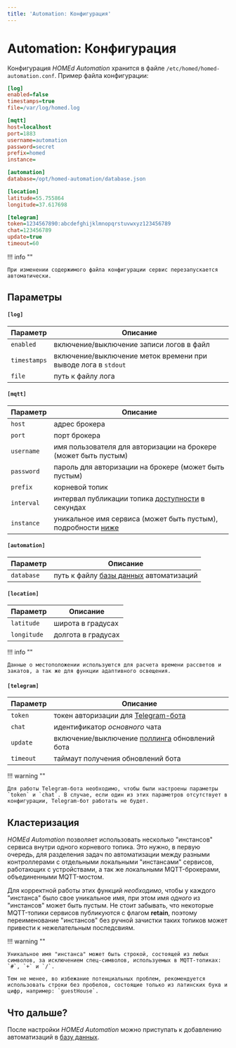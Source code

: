 ```yaml
---
title: 'Automation: Конфигурация'
---
```


# Automation: Конфигурация

Конфигурация _HOMEd Automation_ хранится в файле `/etc/homed/homed-automation.conf`. Пример файла конфигурации:

```ini
[log]
enabled=false
timestamps=true
file=/var/log/homed.log

[mqtt]
host=localhost
port=1883
username=automation
password=secret
prefix=homed
instance=

[automation]
database=/opt/homed-automation/database.json

[location]
latitude=55.755864
longitude=37.617698

[telegram]
token=1234567890:abcdefghijklmnopqrstuvwxyz123456789
chat=123456789
update=true
timeout=60
```

!!! info ""

    При изменении содержимого файла конфигурации сервис перезапускается автоматически.

## Параметры

#### `[log]`

| Параметр | Описание |
|----------|----------|
| `enabled`    | включение/выключение записи логов в файл |
| `timestamps` | включение/выключение меток времени при выводе лога в `stdout` |
| `file`       | путь к файлу лога |

#### `[mqtt]`

| Параметр | Описание |
|----------|----------|
| `host`     | адрес брокера |
| `port`     | порт брокера |
| `username` | имя пользователя для авторизации на брокере (может быть пустым) |
| `password` | пароль для авторизации на брокере (может быть пустым) |
| `prefix`   | корневой топик |
| `interval` | интервал публикации топика [доступности](/common/topics/#service) в секундах |
| `instance` | уникальное имя сервиса (может быть пустым), подробности [ниже](#_2) |

#### `[automation]`

| Параметр | Описание |
|----------|----------|
| `database` | путь к файлу [базы данных](/automation/database/) автоматизаций|

#### `[location]`

| Параметр | Описание |
|----------|----------|
| `latitude`  | широта в градусах |
| `longitude` | долгота в градусах |

!!! info ""

    Данные о местоположении используются для расчета времени рассветов и закатов, а так же для функции адаптивного освещения.

#### `[telegram]`

| Параметр | Описание |
|----------|----------|
| `token`   | токен авторизации для [Telegram-бота](https://core.telegram.org/bots/api) |
| `chat`    | идентификатор _основного_ чата |
| `update`  | включение/выключение [поллинга](https://core.telegram.org/bots/api#getupdates) обновлений бота |
| `timeout` | таймаут получения обновлений бота |

!!! warning ""

    Для работы Telegram-бота необходимо, чтобы были настроены параметры `token` и `chat`. В случае, если один из этих параметров отсутствует в конфигурации, Telegram-бот работать не будет.

## Кластеризация

_HOMEd Automation_ позволяет использовать несколько "инстансов" сервиса внутри одного корневого топика. Это нужно, в первую очередь, для разделения задач по автоматизации между разными контроллерами с отдельными локальными "инстансами" сервисов, работающих с устройствами, а так же локальными MQTT-брокерами, объединенными MQTT-мостом.

Для корректной работы этих функций _необходимо_, чтобы у каждого "инстанса" было свое уникальное имя, при этом имя _одного_ из "инстансов" может быть пустым. Не стоит забывать, что некоторые MQTT-топики сервисов публикуются с флагом __retain__, поэтому переименование "инстансов" без ручной зачистки таких топиков может привести к нежелательным последсвиям.

!!! warning ""

    Уникальное имя "инстанса" может быть строкой, состоящей из любых символов, за исключением спец-символов, используемых в MQTT-топиках: `#`, `+` и `/`.

    Тем не менее, во избежание потенциальных проблем, рекомендуется использовать строки без пробелов, состоящие только из латинских букв и цифр, например: `guestHouse`.

## Что дальше?

После настройки _HOMEd Automation_ можно приступать к добавлению автоматизаций в [базу данных](/automation/database/).
